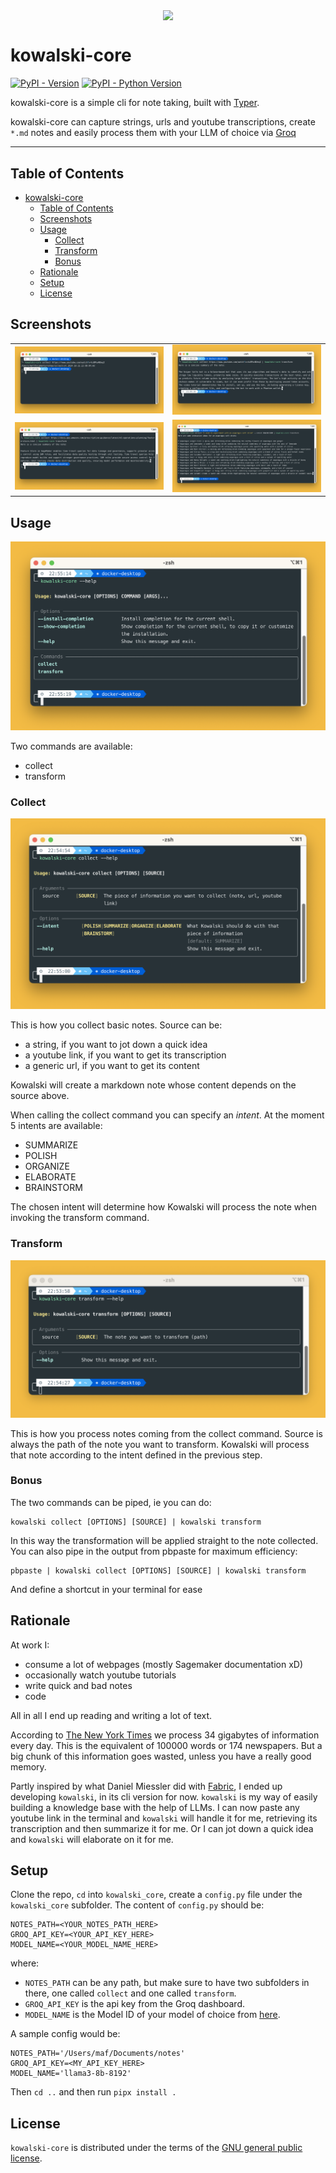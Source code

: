 <p align="center">
  <img src="https://static.wikia.nocookie.net/dreamworks-penguins/images/f/f9/Kowalski1New.png/revision/latest?cb=20211201210141"  width="150" align="center"/>
</p>

# kowalski-core

[![PyPI - Version](https://img.shields.io/pypi/v/kowalski-dev.svg)](https://pypi.org/project/kowalski-core)
[![PyPI - Python Version](https://img.shields.io/pypi/pyversions/kowalski-dev.svg)](https://pypi.org/project/kowalski-core)

kowalski-core is a simple cli for note taking, built with [Typer](https://github.com/fastapi/typer).

kowalski-core can capture strings, urls and youtube transcriptions, create `*.md` notes and easily process them with your LLM of choice via [Groq](https://groq.com/)

-----

## Table of Contents

- [kowalski-core](#kowalski-core)
  - [Table of Contents](#table-of-contents)
  - [Screenshots](#screenshots)
  - [Usage](#usage)
    - [Collect](#collect)
    - [Transform](#transform)
    - [Bonus](#bonus)
  - [Rationale](#rationale)
  - [Setup](#setup)
  - [License](#license)

## Screenshots

<table>
<tr><td><img src="assets/1.png"></td><td><img src="assets/2.png"></td></tr>
<tr><td><img src="assets/3.png"></td><td><img src="assets/4.png"></td></tr>
</table>

## Usage

![](assets/commands.png)

Two commands are available:
- collect
- transform

### Collect

![](assets/collect.png)

This is how you collect basic notes. Source can be:
- a string, if you want to jot down a quick idea
- a youtube link, if you want to get its transcription
- a generic url, if you want to get its content

Kowalski will create a markdown note whose content depends on the source above.

When calling the collect command you can specify an *intent*. At the moment 5 intents are available:
- SUMMARIZE
- POLISH
- ORGANIZE
- ELABORATE
- BRAINSTORM

The chosen intent will determine how Kowalski will process the note when invoking the transform command.

### Transform

![](assets/transform.png)

This is how you process notes coming from the collect command. Source is always the path of the note you want to transform. Kowalski will process that note according to the intent defined in the previous step.

### Bonus

The two commands can be piped, ie you can do:
```
kowalski collect [OPTIONS] [SOURCE] | kowalski transform
```

In this way the transformation will be applied straight to the note collected. You can also pipe in the output from pbpaste for maximum efficiency:
```
pbpaste | kowalski collect [OPTIONS] [SOURCE] | kowalski transform
```
And define a shortcut in your terminal for ease



## Rationale

At work I:
- consume a lot of webpages (mostly Sagemaker documentation xD)
- occasionally watch youtube tutorials
- write quick and bad notes
- code

All in all I end up reading and writing a lot of text.

According to [The New York Times](https://archive.nytimes.com/bits.blogs.nytimes.com/2009/12/09/the-american-diet-34-gigabytes-a-day/) we process 34 gigabytes of information every day. This is the equivalent of 100000 words or 174 newspapers. But a big chunk of this information goes wasted, unless you have a really good memory.

Partly inspired by what Daniel Miessler did with [Fabric](https://github.com/danielmiessler/fabric), I ended up developing `kowalski`, in its cli version for now. `kowalski` is my way of easily building a knowledge base with the help of LLMs. I can now paste any youtube link in the terminal and `kowalski` will handle it for me, retrieving its transcription and then summarize it for me. Or I can jot down a quick idea and `kowalski` will elaborate on it for me.

## Setup

Clone the repo, `cd` into `kowalski_core`, create a `config.py` file under the `kowalski_core` subfolder. The content of `config.py` should be:
```
NOTES_PATH=<YOUR_NOTES_PATH_HERE>
GROQ_API_KEY=<YOUR_API_KEY_HERE>
MODEL_NAME=<YOUR_MODEL_NAME_HERE>
```
where:
- `NOTES_PATH` can be any path, but make sure to have two subfolders in there, one called `collect` and one called `transform`.
- `GROQ_API_KEY` is the api key from the Groq dashboard.
- `MODEL_NAME` is the Model ID of your model of choice from [here](https://console.groq.com/docs/models).

A sample config would be:
```
NOTES_PATH='/Users/maf/Documents/notes'
GROQ_API_KEY=<MY_API_KEY_HERE>
MODEL_NAME='llama3-8b-8192'
```
Then `cd ..` and then run `pipx install .`

## License

`kowalski-core` is distributed under the terms of the [GNU general public license](https://www.gnu.org/licenses/gpl-3.0.html).
